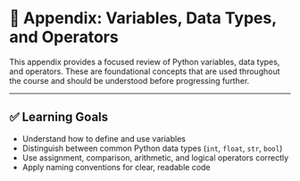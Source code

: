# 📘 Appendix: Variables, Data Types, and Operators

This appendix provides a focused review of Python variables, data types, and operators. These are foundational concepts that are used throughout the course and should be understood before progressing further.

---

## ✅ Learning Goals

- Understand how to define and use variables
- Distinguish between common Python data types (`int`, `float`, `str`, `bool`)
- Use assignment, comparison, arithmetic, and logical operators correctly
- Apply naming conventions for clear, readable code
